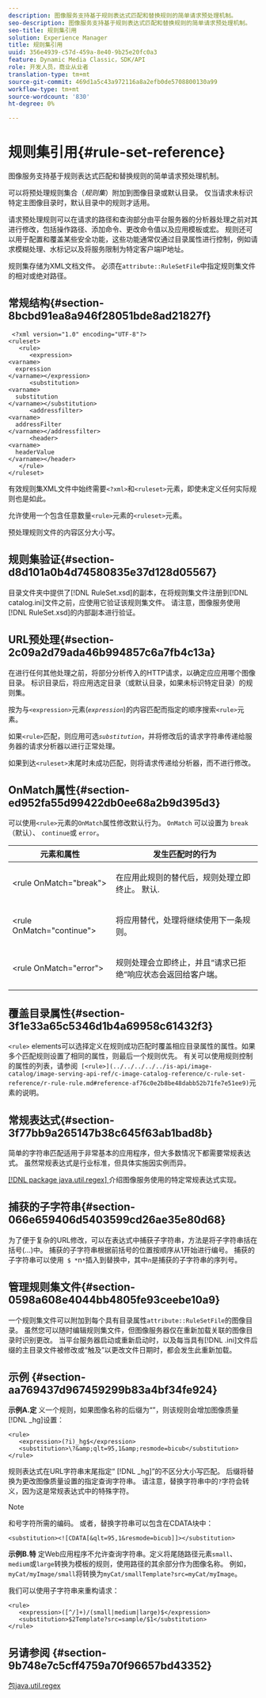 ```yaml
---
description: 图像服务支持基于规则表达式匹配和替换规则的简单请求预处理机制。
seo-description: 图像服务支持基于规则表达式匹配和替换规则的简单请求预处理机制。
seo-title: 规则集引用
solution: Experience Manager
title: 规则集引用
uuid: 356e4939-c57d-459a-8e40-9b25e20fc0a3
feature: Dynamic Media Classic，SDK/API
role: 开发人员，商业从业者
translation-type: tm+mt
source-git-commit: 469d1a5c43a972116a8a2efb0de5708800130a99
workflow-type: tm+mt
source-wordcount: '830'
ht-degree: 0%

---
```



# 规则集引用{#rule-set-reference}

图像服务支持基于规则表达式匹配和替换规则的简单请求预处理机制。

可以将预处理规则集合（*规则集*）附加到图像目录或默认目录。 仅当请求未标识特定主图像目录时，默认目录中的规则才适用。

请求预处理规则可以在请求的路径和查询部分由平台服务器的分析器处理之前对其进行修改，包括操作路径、添加命令、更改命令值以及应用模板或宏。 规则还可以用于配置和覆盖某些安全功能，这些功能通常仅通过目录属性进行控制，例如请求模糊处理、水标记以及将服务限制为特定客户端IP地址。

规则集存储为XML文档文件。 必须在`attribute::RuleSetFile`中指定规则集文件的相对或绝对路径。

## 常规结构{#section-8bcbd91ea8a946f28051bde8ad21827f}

```
 <?xml version="1.0" encoding="UTF-8"?> 
<ruleset> 
   <rule> 
      <expression> 
<varname>
  expression 
</varname></expression> 
      <substitution> 
<varname>
  substitution 
</varname></substitution> 
      <addressfilter> 
<varname>
  addressFilter 
</varname></addressfilter> 
      <header> 
<varname>
  headerValue 
</varname></header>  
   </rule> 
</ruleset>
```

有效规则集XML文件中始终需要`<?xml>`和`<ruleset>`元素，即使未定义任何实际规则也是如此。

允许使用一个包含任意数量`<rule>`元素的`<ruleset>`元素。

预处理规则文件的内容区分大小写。

## 规则集验证{#section-d8d101a0b4d74580835e37d128d05567}

目录文件夹中提供了[!DNL RuleSet.xsd]的副本，在将规则集文件注册到[!DNL catalog.ini]文件之前，应使用它验证该规则集文件。 请注意，图像服务使用[!DNL RuleSet.xsd]的内部副本进行验证。

## URL预处理{#section-2c09a2d79ada46b994857c6a7fb4c13a}

在进行任何其他处理之前，将部分分析传入的HTTP请求，以确定应应用哪个图像目录。 标识目录后，将应用选定目录（或默认目录，如果未标识特定目录）的规则集。

按为与`<expression>`元素(*`expression`*)的内容匹配而指定的顺序搜索`<rule>`元素。

如果`<rule>`匹配，则应用可选&#x200B;*`substitution`*，并将修改后的请求字符串传递给服务器的请求分析器以进行正常处理。

如果到达`<ruleset>`末尾时未成功匹配，则将请求传递给分析器，而不进行修改。

## OnMatch属性{#section-ed952fa55d99422db0ee68a2b9d395d3}

可以使用`<rule>`元素的`OnMatch`属性修改默认行为。 `OnMatch` 可以设置为 `break` （默认）、 `continue`或 `error`。

<table id="table_6680A81492B24CE593330DA7B0075E8F"> 
 <thead> 
  <tr> 
   <th class="entry"> <b>元素和属性</b> </th> 
   <th class="entry"> <b>发生匹配时的行为</b> </th> 
  </tr> 
 </thead>
 <tbody> 
  <tr> 
   <td> <p> <span class="codeph"> &lt;rule OnMatch="break"&gt; </span> </p> </td> 
   <td> <p>在应用此规则的替代后，规则处理立即终止。 默认. </p> </td> 
  </tr> 
  <tr> 
   <td> <p> <span class="codeph"> &lt;rule OnMatch="continue"&gt; </span> </p> </td> 
   <td> <p>将应用替代，处理将继续使用下一条规则。 </p> </td> 
  </tr> 
  <tr> 
   <td> <p> <span class="codeph"> &lt;rule OnMatch="error"&gt; </span> </p> </td> 
   <td> <p>规则处理会立即终止，并且“请求已拒绝”响应状态会返回给客户端。 </p> </td> 
  </tr> 
 </tbody> 
</table>

## 覆盖目录属性{#section-3f1e33a65c5346d1b4a69958c61432f3}

`<rule>` elements可以选择定义在规则成功匹配时覆盖相应目录属性的属性。如果多个匹配规则设置了相同的属性，则最后一个规则优先。 有关可以使用规则控制的属性的列表，请参阅` [<rule>](../../../../../is-api/image-catalog/image-serving-api-ref/c-image-catalog-reference/c-rule-set-reference/r-rule-rule.md#reference-af76c0e2b8be48dabb52b71fe7e51ee9)`元素的说明。

## 常规表达式{#section-3f77bb9a265147b38c645f63ab1bad8b}

简单的字符串匹配适用于非常基本的应用程序，但大多数情况下都需要常规表达式。 虽然常规表达式是行业标准，但具体实施因实例而异。

[ [!DNL package java.util.regex] ](https://www2.cs.duke.edu/csed/java/jdk1.4.2/docs/api/) 介绍图像服务使用的特定常规表达式实现。

## 捕获的子字符串{#section-066e659406d5403599cd26ae35e80d68}

为了便于复杂的URL修改，可以在表达式中捕获子字符串，方法是将子字符串括在括号(...)中。 捕获的子字符串根据前括号的位置按顺序从1开始进行编号。 捕获的子字符串可以使用` $ *`n`*`插入到替换中，其中&#x200B;*`n`*&#x200B;是捕获的子字符串的序列号。

## 管理规则集文件{#section-0598a608e4044bb4805fe93ceebe10a9}

一个规则集文件可以附加到每个具有目录属性`attribute::RuleSetFile`的图像目录。 虽然您可以随时编辑规则集文件，但图像服务器仅在重新加载关联的图像目录时识别更改。 当平台服务器启动或重新启动时，以及每当具有[!DNL .ini]文件后缀的主目录文件被修改或“触及”以更改文件日期时，都会发生此重新加载。

## 示例 {#section-aa769437d967459299b83a4bf34fe924}

**示例A.定** 义一个规则，如果图像名称的后缀为“”，则该规则会增加图像质量 [!DNL _hg]设置：

```
<rule> 
   <expression>(?i)_hg$</expression> 
   <substitution>\?&amp;qlt=95,1&amp;resmode=bicub</substitution> 
</rule>
```

规则表达式在URL字符串末尾指定“ [!DNL _hg]”的不区分大小写匹配。 后缀将替换为更改图像质量设置的指定查询字符串。 请注意，替换字符串中的`?`字符会转义，因为这是常规表达式中的特殊字符。

>[!NOTE]
>
>和号字符所需的编码。 或者，替换字符串可以包含在CDATA块中：

`<substitution><![CDATA[&qlt=95,1&resmode=bicub]]></substitution>`

**示例B.特** 定Web应用程序不允许查询字符串。定义将尾随路径元素`small`、`medium`或`large`转换为模板的规则，使用路径的其余部分作为图像名称。 例如，`myCat/myImage/small`将转换为`myCat/smallTemplate?src=myCat/myImage`。

我们可以使用子字符串来重构请求：

```
<rule> 
   <expression>([^/]+)/(small|medium|large)$</expression> 
   <substitution>$2Template?src=sample/$1</substitution> 
</rule>
```

## 另请参阅 {#section-9b748e7c5cff4759a70f96657bd43352}

[包java.util.regex](https://www2.cs.duke.edu/csed/java/jdk1.4.2/docs/api/)
